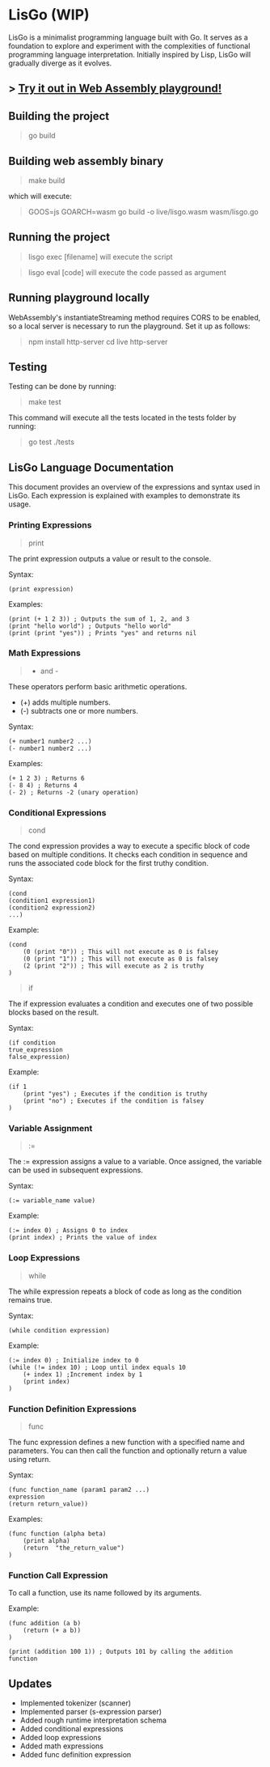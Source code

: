 # LisGo (WIP)

LisGo is a minimalist programming language built with Go. It serves as a foundation to explore and experiment with the complexities of functional programming language interpretation. Initially inspired by Lisp, LisGo will gradually diverge as it evolves.

## > [Try it out in Web Assembly playground!](https://eugenioenko.github.io/LisGo/live)

## Building the project

> go build

## Building web assembly binary

> make build

which will execute:

> GOOS=js GOARCH=wasm go build -o live/lisgo.wasm wasm/lisgo.go

## Running the project

> lisgo exec [filename] will execute the script

> lisgo eval [code] will execute the code passed as argument

## Running playground locally

WebAssembly's instantiateStreaming method requires CORS to be enabled, so a local server is necessary to run the playground. Set it up as follows:

> npm install http-server
> cd live
> http-server

## Testing

Testing can be done by running:

> make test

This command will execute all the tests located in the tests folder by running:

> go test ./tests

## LisGo Language Documentation

This document provides an overview of the expressions and syntax used in LisGo. Each expression is explained with examples to demonstrate its usage.

### Printing Expressions

> print

The print expression outputs a value or result to the console.

Syntax:

```
(print expression)
```

Examples:

```
(print (+ 1 2 3)) ; Outputs the sum of 1, 2, and 3
(print "hello world") ; Outputs "hello world"
(print (print "yes")) ; Prints "yes" and returns nil
```

### Math Expressions

> - and -

These operators perform basic arithmetic operations.

- (+) adds multiple numbers.
- (-) subtracts one or more numbers.

Syntax:

```
(+ number1 number2 ...)
(- number1 number2 ...)
```

Examples:

```
(+ 1 2 3) ; Returns 6
(- 8 4) ; Returns 4
(- 2) ; Returns -2 (unary operation)
```

### Conditional Expressions

> cond

The cond expression provides a way to execute a specific block of code based on multiple conditions. It checks each condition in sequence and runs the associated code block for the first truthy condition.

Syntax:

```
(cond
(condition1 expression1)
(condition2 expression2)
...)
```

Example:

```
(cond
    (0 (print "0")) ; This will not execute as 0 is falsey
    (0 (print "1")) ; This will not execute as 0 is falsey
    (2 (print "2")) ; This will execute as 2 is truthy
)
```

> if

The if expression evaluates a condition and executes one of two possible blocks based on the result.

Syntax:

```
(if condition
true_expression
false_expression)
```

Example:

```
(if 1
    (print "yes") ; Executes if the condition is truthy
    (print "no") ; Executes if the condition is falsey
)
```

### Variable Assignment

> :=

The := expression assigns a value to a variable. Once assigned, the variable can be used in subsequent expressions.

Syntax:

```
(:= variable_name value)
```

Example:

```
(:= index 0) ; Assigns 0 to index
(print index) ; Prints the value of index
```

### Loop Expressions

> while

The while expression repeats a block of code as long as the condition remains true.

Syntax:

```
(while condition expression)
```

Example:

```
(:= index 0) ; Initialize index to 0
(while (!= index 10) ; Loop until index equals 10
    (+ index 1) ;Increment index by 1
    (print index)
)
```

### Function Definition Expressions

> func

The func expression defines a new function with a specified name and parameters. You can then call the function and optionally return a value using return.

Syntax:

```
(func function_name (param1 param2 ...)
expression
(return return_value))
```

Examples:

```
(func function (alpha beta)
    (print alpha)
    (return  "the_return_value")
)
```

### Function Call Expression

To call a function, use its name followed by its arguments.

Example:

```
(func addition (a b)
    (return (+ a b))
)

(print (addition 100 1)) ; Outputs 101 by calling the addition function
```

## Updates

- Implemented tokenizer (scanner)
- Implemented parser (s-expression parser)
- Added rough runtime interpretation schema
- Added conditional expressions
- Added loop expressions
- Added math expressions
- Added func definition expression
